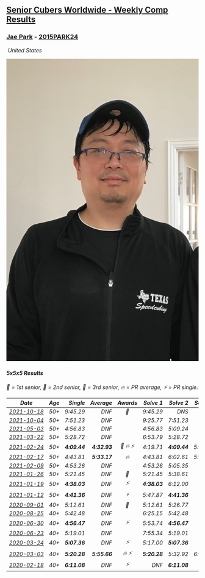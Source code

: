 <style>table {white-space: nowrap;}</style>
<link rel="stylesheet" type="text/css" href="/scw-comp/css/flags.css" />

## [Senior Cubers Worldwide - Weekly Comp Results](/scw-comp/results/)
### [Jae Park](README.md) - [2015PARK24](https://www.worldcubeassociation.org/persons/2015PARK24?event=555)

<i class="flag flag-US" />&nbsp;United States

![Jae Park](1533786318.jpeg)

#### 5x5x5 Results

<span style="white-space: nowrap;">🥇 = 1st senior</span>, <span style="white-space: nowrap;">🥈 = 2nd senior</span>, <span style="white-space: nowrap;">🥉 = 3rd senior</span>, <span style="white-space: nowrap;">🔥 = PR average</span>, <span style="white-space: nowrap;">⚡ = PR single</span>.

| Date | Age | Single | Average | Awards | Solve 1 | Solve 2 | Solve 3 | Solve 4 | Solve 5 | Video |
| :--: | :--: | --: | --: | :--: | --: | --: | --: | --: | --: | :-- |
| [2021-10-18](../../results/2021-10-18/555.md) | 50+ | 9:45.29 | DNF | 🥉 | 9:45.29 | DNS | DNS | DNS | DNS | [Desktop](https://www.facebook.com/events/917344582209340/permalink/925530188057446) / [Mobile](https://m.facebook.com/events/917344582209340?view=permalink&id=925530188057446) |
| [2021-10-04](../../results/2021-10-04/555.md) | 50+ | 7:51.23 | DNF |  | 9:25.77 | 7:51.23 | DNS | DNS | DNS | [Desktop](https://www.facebook.com/events/150603127207792/permalink/156263563308415) / [Mobile](https://m.facebook.com/events/150603127207792?view=permalink&id=156263563308415) |
| [2021-05-03](../../results/2021-05-03/555.md) | 50+ | 4:56.83 | DNF |  | 4:56.83 | 5:09.24 | DNS | DNS | DNS | [Desktop](https://www.facebook.com/events/158701836186375/permalink/165429115513647) / [Mobile](https://m.facebook.com/events/158701836186375?view=permalink&id=165429115513647) |
| [2021-03-22](../../results/2021-03-22/555.md) | 50+ | 5:28.72 | DNF |  | 6:53.79 | 5:28.72 | DNS | DNS | DNS | [Desktop](https://www.facebook.com/events/2537500386546221/permalink/2538856803077246) / [Mobile](https://m.facebook.com/events/2537500386546221?view=permalink&id=2538856803077246) |
| [2021-02-24](../../results/2021-02-24/555.md) | 50+ | **4:09.44** | **4:32.93** | 🥉 🔥 ⚡ | 4:19.71 | **4:09.44** | 5:09.63 | DNS | DNS | [Desktop](https://www.facebook.com/events/256148192722702/permalink/258882652449256) / [Mobile](https://m.facebook.com/events/256148192722702?view=permalink&id=258882652449256) |
| [2021-02-17](../../results/2021-02-17/555.md) | 50+ | 4:43.81 | **5:33.17** | 🔥 | 4:43.81 | 6:02.61 | 5:53.08 | DNS | DNS | [Desktop](https://www.facebook.com/events/1341827372862028/permalink/1345339285844170) / [Mobile](https://m.facebook.com/events/1341827372862028?view=permalink&id=1345339285844170) |
| [2021-02-09](../../results/2021-02-09/555.md) | 50+ | 4:53.26 | DNF |  | 4:53.26 | 5:05.35 | DNS | DNS | DNS | [Desktop](https://www.facebook.com/events/1072787469872680/permalink/1073722003112560) / [Mobile](https://m.facebook.com/events/1072787469872680?view=permalink&id=1073722003112560) |
| [2021-01-26](../../results/2021-01-26/555.md) | 50+ | 5:21.45 | DNF | 🥉 | 5:21.45 | 5:38.61 | DNS | DNS | DNS | [Desktop](https://www.facebook.com/events/886756952081472/permalink/887474695343031) / [Mobile](https://m.facebook.com/events/886756952081472?view=permalink&id=887474695343031) |
| [2021-01-19](../../results/2021-01-19/555.md) | 50+ | **4:38.03** | DNF | ⚡ | **4:38.03** | 6:12.00 | DNS | DNS | DNS | [Desktop](https://www.facebook.com/events/801984480354340/permalink/802944750258313) / [Mobile](https://m.facebook.com/events/801984480354340?view=permalink&id=802944750258313) |
| [2021-01-12](../../results/2021-01-12/555.md) | 50+ | **4:41.36** | DNF | ⚡ | 5:47.87 | **4:41.36** | DNS | DNS | DNS | [Desktop](https://www.facebook.com/events/412251730086008/permalink/415940569717124) / [Mobile](https://m.facebook.com/events/412251730086008?view=permalink&id=415940569717124) |
| [2020-09-01](../../results/2020-09-01/555.md) | 40+ | 5:12.61 | DNF | 🥉 | 5:12.61 | 5:26.77 | DNS | DNS | DNS | [Desktop](https://www.facebook.com/events/987180995036806/permalink/988277498260489) / [Mobile](https://m.facebook.com/events/987180995036806?view=permalink&id=988277498260489) |
| [2020-08-25](../../results/2020-08-25/555.md) | 40+ | 5:42.48 | DNF |  | 6:25.15 | 5:42.48 | DNS | DNS | DNS | [Desktop](https://www.facebook.com/events/375269430142971/permalink/378827159787198) / [Mobile](https://m.facebook.com/events/375269430142971?view=permalink&id=378827159787198) |
| [2020-06-30](../../results/2020-06-30/555.md) | 40+ | **4:56.47** | DNF | ⚡ | 5:53.74 | **4:56.47** | DNS | DNS | DNS | [Desktop](https://www.facebook.com/events/284746466306313/permalink/286135882834038) / [Mobile](https://m.facebook.com/events/284746466306313?view=permalink&id=286135882834038) |
| [2020-06-23](../../results/2020-06-23/555.md) | 40+ | 5:19.01 | DNF |  | 7:55.34 | 5:19.01 | DNS | DNS | DNS | [Desktop](https://www.facebook.com/events/268636114456043/permalink/269430691043252) / [Mobile](https://m.facebook.com/events/268636114456043?view=permalink&id=269430691043252) |
| [2020-03-24](../../results/2020-03-24/555.md) | 40+ | **5:07.36** | DNF | ⚡ | 5:17.00 | **5:07.36** | DNS | DNS | DNS | [Desktop](https://www.facebook.com/events/5078365835514885/permalink/5079528812065254) / [Mobile](https://m.facebook.com/events/5078365835514885?view=permalink&id=5079528812065254) |
| [2020-03-03](../../results/2020-03-03/555.md) | 40+ | **5:20.28** | **5:55.66** | 🔥 ⚡ | **5:20.28** | 5:32.92 | 6:53.78 | DNS | DNS | [Desktop](https://www.facebook.com/events/2637344919882558/permalink/2637707586512958) / [Mobile](https://m.facebook.com/events/2637344919882558?view=permalink&id=2637707586512958) |
| [2020-02-18](../../results/2020-02-18/555.md) | 40+ | **6:11.08** | DNF | ⚡ | DNF | **6:11.08** | DNS | DNS | DNS | [Desktop](https://www.facebook.com/events/538921670053895/permalink/542842839661778) / [Mobile](https://m.facebook.com/events/538921670053895?view=permalink&id=542842839661778) |


<!-- Global site tag (gtag.js) - Google Analytics -->
<script async src="https://www.googletagmanager.com/gtag/js?id=UA-86348435-3"></script>
<script>window.dataLayer = window.dataLayer || []; function gtag() {dataLayer.push(arguments);} gtag('js', new Date()); gtag('config', 'UA-86348435-3');</script>
